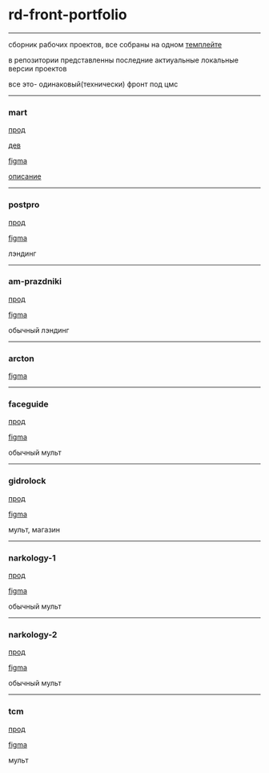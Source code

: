 # rd-front-portfolio
---

сборник рабочих проектов, все собраны на одном [темплейте](https://github.com/zatzoid/front-vanilla) 

в репозитории представленны последние актиуальные локальные версии проектов

все это- одинаковый(технически) фронт под цмс

---

### mart

[прод]()

[дев](https://requestdesign.github.io/mart/)

[figma](https://www.figma.com/file/zPjRIRuyxjb9N8JK9WGanl?node-id=135:818&t=XzRtYavg7A2G2Olc-1&locale=en&type=design)

[описание](https://github.com/zatzoid/mart)


---

### postpro

[прод]()

[figma](https://www.figma.com/design/ZUsmpATeafeHZKnEwFb7do/Post-Pro-web-promo-1.0?node-id=0-1&node-type=canvas&t=eeOm0i8Ru3058ah6-0)

лэндинг

---


### am-prazdniki

[прод](https://am-prazdniki.ru/)

[figma](https://www.figma.com/design/CqIwufKZ3bmTig1LK6Xc7v/amprazdniki_landing?node-id=3301-4184&node-type=canvas&t=OYsFWMHfs0lxdX6W-0)

обычный лэндинг

---

### arcton

[figma](https://www.figma.com/design/5b0F0MpqtEgOrFL4RrDXtk/%D0%90%D1%80%D0%BA%D1%82%D0%BE%D0%BD?node-id=0-1&node-type=canvas&t=ZVNphmQ88NGbtB1Q-0)

---

### faceguide

[прод](https://faceguide.ru/)

[figma](https://www.figma.com/design/FR13vnE9HJXXDuImFEVFVl/Facegiude-RD-(mobile)?node-id=3067-2928&p=f&t=JfqO2fsv5BwcbW5X-0)

обычный мульт 

---


### gidrolock

[прод](https://gidrolock.ru/)

[figma](https://www.figma.com/design/9n9JcsHyku698z5j7J2czF/Gidrolock-RD-%D0%90%D0%BA%D1%81%D0%B8%D0%BD%D1%8C%D1%8F?t=lH9lg9aM7ZrrlEoW-0)

мульт, магазин 

---


### narkology-1

[прод](https://narcology-med.ru/)

[figma](https://www.figma.com/design/9n9JcsHyku698z5j7J2czF/Gidrolock-RD-%D0%90%D0%BA%D1%81%D0%B8%D0%BD%D1%8C%D1%8F?t=lH9lg9aM7ZrrlEoW-0)

обычный мульт

---


### narkology-2

[прод](https://limpiar-clinic.ru/)

[figma](https://www.figma.com/design/am4KnZmVELNrK7kZRbHF0X/%D0%90%D0%BD%D0%B3%D0%B5%D0%BB%D0%B8%D0%BD%D0%B0-%D0%96%D1%83%D0%BA%D0%BE%D0%B2%D0%B0%3A-%D0%9D%D0%B0%D1%80%D0%BA%D0%BE%D0%BB%D0%BE%D0%B3%D0%B8%D1%8F-2?node-id=50-2444&node-type=canvas&t=Kv4ixS44rIkY1a8s-0)

обычный мульт

---



### tcm

[прод](https://t-c-m.ru/)

[figma](https://www.figma.com/design/O6YloYyIDwFVsK3dTfY0f8/TCM-RD-(Copy)?node-id=4006-587&node-type=canvas&t=PO7wELkxHQq7GqBH-0)

мульт
